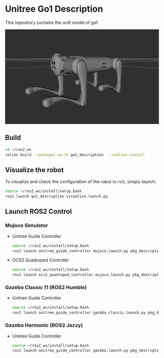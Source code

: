 # Unitree Go1 Description

This repository contains the urdf model of go1.

![go1](../../../.images/go1.png)

## Build

```bash
cd ~/ros2_ws
colcon build --packages-up-to go1_description  --symlink-install
```

## Visualize the robot

To visualize and check the configuration of the robot in rviz, simply launch:

```bash
source ~/ros2_ws/install/setup.bash
ros2 launch go1_description visualize.launch.py
```

## Launch ROS2 Control

### Mujoco Simulator

* Unitree Guide Controller
  ```bash
  source ~/ros2_ws/install/setup.bash
  ros2 launch unitree_guide_controller mujoco.launch.py pkg_description:=go1_description
  ```
* OCS2 Quadruped Controller
  ```bash
  source ~/ros2_ws/install/setup.bash
  ros2 launch ocs2_quadruped_controller mujoco.launch.py pkg_description:=go1_description
  ```

### Gazebo Classic 11 (ROS2 Humble)

* Unitree Guide Controller
  ```bash
  source ~/ros2_ws/install/setup.bash
  ros2 launch unitree_guide_controller gazebo_classic.launch.py pkg_description:=go1_description
  ```

### Gazebo Harmonic (ROS2 Jazzy)

* Unitree Guide Controller
  ```bash
  source ~/ros2_ws/install/setup.bash
  ros2 launch unitree_guide_controller gazebo.launch.py pkg_description:=go1_description
  ```
